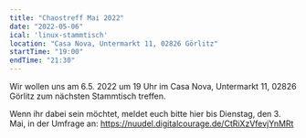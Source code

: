 ```yaml
---
title: "Chaostreff Mai 2022"
date: "2022-05-06"
ical: 'linux-stammtisch'
location: "Casa Nova, Untermarkt 11, 02826 Görlitz"
startTime: "19:00"
endTime: "21:30"
---
```


Wir wollen uns am 6.5. 2022 um 19 Uhr im Casa Nova, Untermarkt 11, 02826 Görlitz zum nächsten Stammtisch treffen.

Wenn ihr dabei sein möchtet, meldet euch bitte hier bis Dienstag, den 3. Mai, in der Umfrage an: https://nuudel.digitalcourage.de/CtRiXzVfevjYnMRt